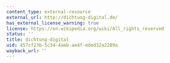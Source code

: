 ```yaml
---
content_type: external-resource
external_url: http://dichtung-digital.de/
has_external_license_warning: true
license: https://en.wikipedia.org/wiki/All_rights_reserved
status: ''
title: dichtung-digital
uid: 457cf23b-5c34-4aeb-ae4f-eded32a2289a
wayback_url: ''
---
```

